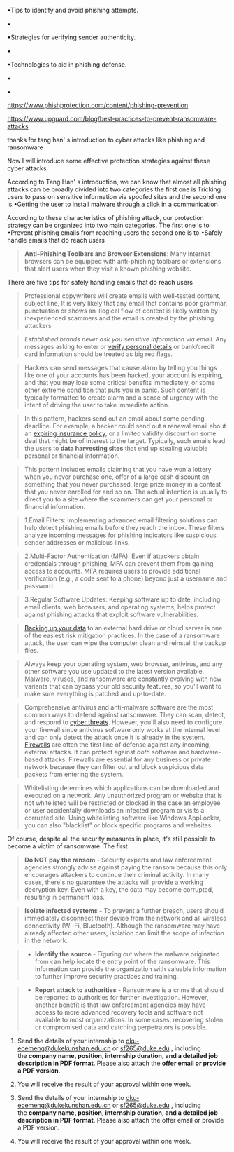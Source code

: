 •Tips to identify and avoid phishing attempts.

•

•Strategies for verifying sender authenticity.

•

•Technologies to aid in phishing defense.

•

•


https://www.phishprotection.com/content/phishing-prevention

https://www.upguard.com/blog/best-practices-to-prevent-ransomware-attacks


thanks for tang han' s introduction to cyber attacks like phishing and ransomware

Now I will introduce some effective protection strategies against these cyber attacks

According to Tang Han' s introduction, we can know that almost all phishing attacks can be broadly divided into two categories
the first one is Tricking users to pass on sensitive information via spoofed sites
and the second one is •Getting the user to install malware through a click in a communication


According to these characteristics of phishing attack, our protection strategy can be organized into two main categories.
The first one is to •Prevent phishing emails from reaching users
the second one is to •Safely handle emails that do reach users





> **Anti-Phishing Toolbars and Browser Extensions**: Many internet browsers can be equipped with anti-phishing toolbars or extensions that alert users when they visit a known phishing website.

There are five tips for safely handling emails that do reach users

>Professional copywriters will create emails with well-tested content, subject line,
> It is very likely that any email that contains poor grammar, punctuation or shows an illogical flow of content is likely written by inexperienced scammers and the email is created by the phishing attackers

> _Established brands never ask you sensitive information via email._ Any messages asking to enter or [verify personal details](https://digitalguardian.com/blog/phishing-attack-prevention-how-identify-avoid-phishing-scams) or bank/credit card information should be treated as big red flags.

> Hackers can send messages that cause alarm by telling you things like one of your accounts has been hacked, your account is expiring, and that you may lose some critical benefits immediately, or some other extreme condition that puts you in panic. Such content is typically formatted to create alarm and a sense of urgency with the intent of driving the user to take immediate action.

> In this pattern, hackers send out an email about some pending deadline. For example, a hacker could send out a renewal email about an [expiring insurance policy](http://www.rmmagazine.com/2018/11/08/turning-to-crime-insurance-policies-for-phishing-losses/), or a limited validity discount on some deal that might be of interest to the target. Typically, such emails lead the users to **data harvesting sites** that end up stealing valuable personal or financial information.

> This pattern includes emails claiming that you have won a lottery when you never purchase one, offer of a large cash discount on something that you never purchased, large prize money in a contest that you never enrolled for and so on. The actual intention is usually to direct you to a site where the scammers can get your personal or financial information.



> 1.Email Filters: Implementing advanced email filtering solutions can help detect phishing emails before they reach the inbox. These filters analyze incoming messages for phishing indicators like suspicious sender addresses or malicious links.

> 2.Multi-Factor Authentication (MFA): Even if attackers obtain credentials through phishing, MFA can prevent them from gaining access to accounts. MFA requires users to provide additional verification (e.g., a code sent to a phone) beyond just a username and password.

>3.Regular Software Updates: Keeping software up to date, including email clients, web browsers, and operating systems, helps protect against phishing attacks that exploit software vulnerabilities.


> [Backing up your data](http://www.upguard.com/blog/how-to-back-up-your-data) to an external hard drive or cloud server is one of the easiest risk mitigation practices. In the case of a ransomware attack, the user can wipe the computer clean and reinstall the backup files.

> Always keep your operating system, web browser, antivirus, and any other software you use updated to the latest version available. Malware, viruses, and ransomware are constantly evolving with new variants that can bypass your old security features, so you'll want to make sure everything is patched and up-to-date.

> Comprehensive antivirus and anti-malware software are the most common ways to defend against ransomware. They can scan, detect, and respond to [cyber threats](https://www.upguard.com/blog/cyber-threat). However, you'll also need to configure your firewall since antivirus software only works at the internal level and can only detect the attack once it is already in the system.
> [Firewalls](https://us.norton.com/internetsecurity-emerging-threats-what-is-firewall.html) are often the first line of defense against any incoming, external attacks. It can protect against _both_ software and hardware-based attacks. Firewalls are essential for any business or private network because they can filter out and block suspicious data packets from entering the system.

> Whitelisting determines which applications can be downloaded and executed on a network. Any unauthorized program or website that is not whitelisted will be restricted or blocked in the case an employee or user accidentally downloads an infected program or visits a corrupted site. Using whitelisting software like Windows AppLocker, you can also "blacklist" or block specific programs and websites.







Of course, despite all the security measures in place, it's still possible to become a victim of ransomware.
The first 

> **Do NOT pay the ransom** - Security experts and law enforcement agencies strongly advise against paying the ransom because this only encourages attackers to continue their criminal activity. In many cases, there's no guarantee the attacks will provide a working decryption key. Even with a key, the data may become corrupted, resulting in permanent loss.

> **Isolate infected systems** - To prevent a further breach, users should immediately disconnect their device from the network and all wireless connectivity (Wi-Fi, Bluetooth). Although the ransomware may have already affected other users, isolation can limit the scope of infection in the network.


> - **Identify the source** - Figuring out where the malware originated from can help locate the entry point of the ransomware. This information can provide the organization with valuable information to further improve security practices and training.

> - **Report attack to authorities** - Ransomware is a crime that should be reported to authorities for further investigation. However, another benefit is that law enforcement agencies may have access to more advanced recovery tools and software not available to most organizations. In some cases, recovering stolen or compromised data and catching perpetrators is possible.







1. Send the details of your internship to [dku-ecemeng@dukekunshan.edu.cn](mailto:dku-ecemeng@dukekunshan.edu.cn "mailto:dku-ecemeng@dukekunshan.edu.cn") or [sf265@duke.edu](mailto:sf265@duke.edu "mailto:sf265@duke.edu") , including the **company name, position, internship duration, and a detailed job description in PDF format**. Please also attach the **offer email or provide a PDF version**.
2. You will receive the result of your approval within one week.

1. Send the details of your internship to [dku-ecemeng@dukekunshan.edu.cn](mailto:dku-ecemeng@dukekunshan.edu.cn "mailto:dku-ecemeng@dukekunshan.edu.cn") or [sf265@duke.edu](mailto:sf265@duke.edu "mailto:sf265@duke.edu") , including the **company name, position, internship duration, and a detailed job description in PDF format**. Please also attach the offer email or provide a PDF version.
2. You will receive the result of your approval within one week.

